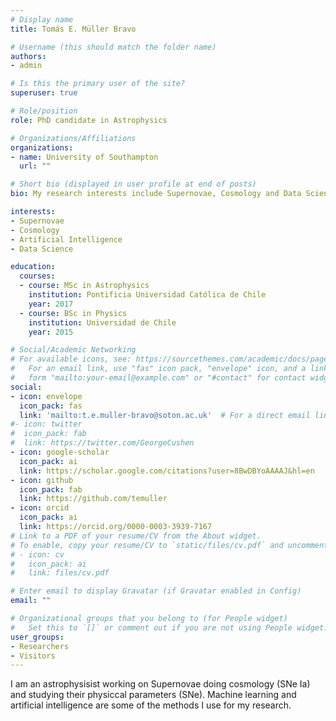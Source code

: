 ```yaml
---
# Display name
title: Tomás E. Müller Bravo

# Username (this should match the folder name)
authors:
- admin

# Is this the primary user of the site?
superuser: true

# Role/position
role: PhD candidate in Astrophysics

# Organizations/Affiliations
organizations:
- name: University of Southampton
  url: ""

# Short bio (displayed in user profile at end of posts)
bio: My research interests include Supernovae, Cosmology and Data Science.

interests:
- Supernovae
- Cosmology
- Artificial Intelligence
- Data Science

education:
  courses:
  - course: MSc in Astrophysics
    institution: Pontificia Universidad Católica de Chile
    year: 2017
  - course: BSc in Physics
    institution: Universidad de Chile
    year: 2015

# Social/Academic Networking
# For available icons, see: https://sourcethemes.com/academic/docs/page-builder/#icons
#   For an email link, use "fas" icon pack, "envelope" icon, and a link in the
#   form "mailto:your-email@example.com" or "#contact" for contact widget.
social:
- icon: envelope
  icon_pack: fas
  link: 'mailto:t.e.muller-bravo@soton.ac.uk'  # For a direct email link, use "mailto:test@example.org".
#- icon: twitter
#  icon_pack: fab
#  link: https://twitter.com/GeorgeCushen
- icon: google-scholar
  icon_pack: ai
  link: https://scholar.google.com/citations?user=8BwDBYoAAAAJ&hl=en
- icon: github
  icon_pack: fab
  link: https://github.com/temuller
- icon: orcid
  icon_pack: ai
  link: https://orcid.org/0000-0003-3939-7167
# Link to a PDF of your resume/CV from the About widget.
# To enable, copy your resume/CV to `static/files/cv.pdf` and uncomment the lines below.
# - icon: cv
#   icon_pack: ai
#   link: files/cv.pdf

# Enter email to display Gravatar (if Gravatar enabled in Config)
email: ""

# Organizational groups that you belong to (for People widget)
#   Set this to `[]` or comment out if you are not using People widget.
user_groups:
- Researchers
- Visitors
---
```


I am an astrophysisist working on Supernovae doing cosmology (SNe Ia) and studying their physiccal parameters (SNe). Machine learning and artificial intelligence are some of the methods I use for my research.
